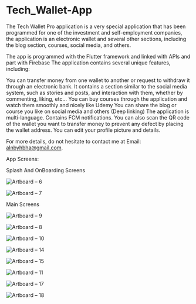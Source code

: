 # Tech_Wallet-App

The Tech Wallet Pro application is a very special application that has been programmed for one of the investment and self-employment companies, the application is an electronic wallet and several other sections, including the blog section, courses, social media, and others.

The app is programmed with the Flutter framework and linked with APIs and part with Firebase
The application contains several unique features, including:

You can transfer money from one wallet to another or request to withdraw it through an electronic bank.
It contains a section similar to the social media system, such as stories and posts, and interaction with them, whether by commenting, liking, etc...
You can buy courses through the application and watch them smoothly and nicely like Udemy
You can share the blog or course you like on social media and others (Deep linking)
The application is multi-language.
Contains FCM notifications.
You can also scan the QR code of the wallet you want to transfer money to prevent any defect by placing the wallet address.
You can edit your profile picture and details.

For more details, do not hesitate to contact me at Email: alnbyhbha@gmail.com.

App Screens:

Splash And OnBoarding Screens

![Artboard – 6](https://github.com/BahaaAlnabeeh/Tech_Wallet-App/assets/42490211/f01b4856-cce2-4899-b419-c8e447ff198f)

![Artboard – 7](https://github.com/BahaaAlnabeeh/Tech_Wallet-App/assets/42490211/3c00bb23-b44d-4548-91e5-ac5fbcbdbd1e)

Main Screens

![Artboard – 9](https://github.com/BahaaAlnabeeh/Tech_Wallet-App/assets/42490211/9493580d-cfa3-4b30-9339-fb649fb6f20e)

![Artboard – 8](https://github.com/BahaaAlnabeeh/Tech_Wallet-App/assets/42490211/7c86604a-1d71-4060-8dbb-34b75336e3a2)

![Artboard – 10](https://github.com/BahaaAlnabeeh/Tech_Wallet-App/assets/42490211/36039d15-76f3-4ee7-83c2-0b72bdd6d6cb)

![Artboard – 14](https://github.com/BahaaAlnabeeh/Tech_Wallet-App/assets/42490211/88de05f3-c70d-477e-a2cc-275924ead8a5)

![Artboard – 15](https://github.com/BahaaAlnabeeh/Tech_Wallet-App/assets/42490211/d07b73b4-4882-48af-9aed-b711bd92df2e)

![Artboard – 11](https://github.com/BahaaAlnabeeh/Tech_Wallet-App/assets/42490211/a11bef6c-3855-4175-b219-c455f5ed58f0)

![Artboard – 17](https://github.com/BahaaAlnabeeh/Tech_Wallet-App/assets/42490211/c01f9676-b7e9-4aa8-b96d-7e9c8274a2a8)

![Artboard – 18](https://github.com/BahaaAlnabeeh/Tech_Wallet-App/assets/42490211/9a1c45bb-cf7c-44dd-a294-f0015ddf2731)





